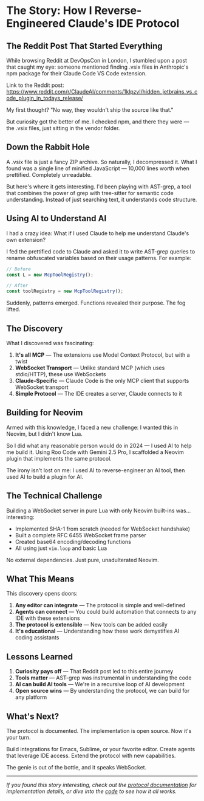 # The Story: How I Reverse-Engineered Claude's IDE Protocol

## The Reddit Post That Started Everything

While browsing Reddit at DevOpsCon in London, I stumbled upon a post that caught my eye: someone mentioned finding .vsix files in Anthropic's npm package for their Claude Code VS Code extension.

Link to the Reddit post: https://www.reddit.com/r/ClaudeAI/comments/1klpzvl/hidden_jetbrains_vs_code_plugin_in_todays_release/

My first thought? "No way, they wouldn't ship the source like that."

But curiosity got the better of me. I checked npm, and there they were — the .vsix files, just sitting in the vendor folder.

## Down the Rabbit Hole

A .vsix file is just a fancy ZIP archive. So naturally, I decompressed it. What I found was a single line of minified JavaScript — 10,000 lines worth when prettified. Completely unreadable.

But here's where it gets interesting. I'd been playing with AST-grep, a tool that combines the power of grep with tree-sitter for semantic code understanding. Instead of just searching text, it understands code structure.

## Using AI to Understand AI

I had a crazy idea: What if I used Claude to help me understand Claude's own extension?

I fed the prettified code to Claude and asked it to write AST-grep queries to rename obfuscated variables based on their usage patterns. For example:

```javascript
// Before
const L = new McpToolRegistry();

// After
const toolRegistry = new McpToolRegistry();
```

Suddenly, patterns emerged. Functions revealed their purpose. The fog lifted.

## The Discovery

What I discovered was fascinating:

1. **It's all MCP** — The extensions use Model Context Protocol, but with a twist
2. **WebSocket Transport** — Unlike standard MCP (which uses stdio/HTTP), these use WebSockets
3. **Claude-Specific** — Claude Code is the only MCP client that supports WebSocket transport
4. **Simple Protocol** — The IDE creates a server, Claude connects to it

## Building for Neovim

Armed with this knowledge, I faced a new challenge: I wanted this in Neovim, but I didn't know Lua.

So I did what any reasonable person would do in 2024 — I used AI to help me build it. Using Roo Code with Gemini 2.5 Pro, I scaffolded a Neovim plugin that implements the same protocol.

The irony isn't lost on me: I used AI to reverse-engineer an AI tool, then used AI to build a plugin for AI.

## The Technical Challenge

Building a WebSocket server in pure Lua with only Neovim built-ins was... interesting:

- Implemented SHA-1 from scratch (needed for WebSocket handshake)
- Built a complete RFC 6455 WebSocket frame parser
- Created base64 encoding/decoding functions
- All using just `vim.loop` and basic Lua

No external dependencies. Just pure, unadulterated Neovim.

## What This Means

This discovery opens doors:

1. **Any editor can integrate** — The protocol is simple and well-defined
2. **Agents can connect** — You could build automation that connects to any IDE with these extensions
3. **The protocol is extensible** — New tools can be added easily
4. **It's educational** — Understanding how these work demystifies AI coding assistants

## Lessons Learned

1. **Curiosity pays off** — That Reddit post led to this entire journey
2. **Tools matter** — AST-grep was instrumental in understanding the code
3. **AI can build AI tools** — We're in a recursive loop of AI development
4. **Open source wins** — By understanding the protocol, we can build for any platform

## What's Next?

The protocol is documented. The implementation is open source. Now it's your turn.

Build integrations for Emacs, Sublime, or your favorite editor. Create agents that leverage IDE access. Extend the protocol with new capabilities.

The genie is out of the bottle, and it speaks WebSocket.

---

_If you found this story interesting, check out the [protocol documentation](./PROTOCOL.md) for implementation details, or dive into the [code](https://github.com/coder/claudecode.nvim) to see how it all works._
